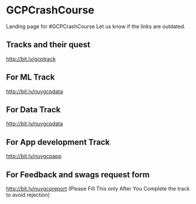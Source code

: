# GCPCrashCourse
Landing page for #GCPCrashCourse
Let us know if the links are outdated. 

## Tracks and their quest 
http://bit.ly/gcptrack

## For ML Track 
http://bit.ly/nuvgcpdata

## For Data Track
http://bit.ly/nuvgcpdata

## For App development Track
http://bit.ly/nuvgcpapp

## For Feedback and swags request form
http://bit.ly/nuvgcpreport   (Please Fill This only After You Complete the track to avoid rejection)
